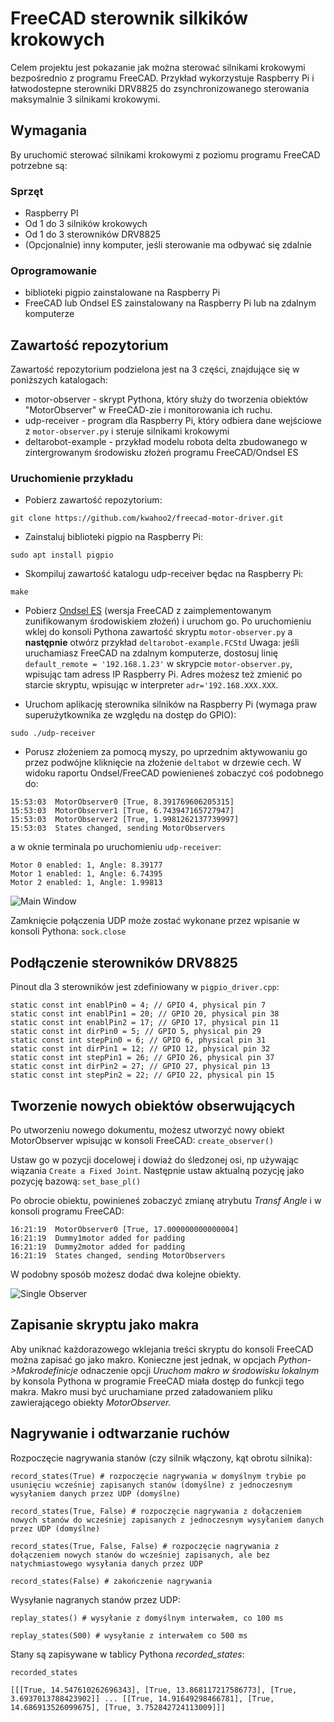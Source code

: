 # FreeCAD sterownik silkików krokowych

Celem projektu jest pokazanie jak można sterować silnikami krokowymi bezpośrednio z programu FreeCAD.
Przykład wykorzystuje Raspberry Pi i łatwodostepne sterowniki DRV8825 do zsynchronizowanego sterowania maksymalnie 3 silnikami krokowymi.


## Wymagania

By uruchomić sterować silnikami krokowymi z poziomu programu FreeCAD potrzebne są:

### Sprzęt

* Raspberry PI
* Od 1 do 3 silników krokowych
* Od 1 do 3 sterowników DRV8825
* (Opcjonalnie) inny komputer, jeśli sterowanie ma odbywać się zdalnie

### Oprogramowanie

* biblioteki pigpio zainstalowane na Raspberry Pi
* FreeCAD lub Ondsel ES zainstalowany na Raspberry Pi lub na zdalnym komputerze

## Zawartość repozytorium

Zawartość repozytorium podzielona jest na 3 części, znajdujące się w poniższych katalogach:

* motor-observer - skrypt Pythona, który służy do tworzenia obiektów "MotorObserver" w FreeCAD-zie i monitorowania ich ruchu.
* udp-receiver - program dla Raspberry Pi, który odbiera dane wejściowe z `motor-observer.py` i steruje silnikami krokowymi
* deltarobot-example - przykład modelu robota delta zbudowanego w zintergrowanym środowisku złożeń programu FreeCAD/Ondsel ES

### Uruchomienie przykładu

* Pobierz zawartość repozytorium:

`git clone https://github.com/kwahoo2/freecad-motor-driver.git`

* Zainstaluj biblioteki pigpio na Raspberry Pi:

`sudo apt install pigpio`

* Skompiluj zawartość katalogu udp-receiver będac na Raspberry Pi:

`make`

* Pobierz [Ondsel ES](https://github.com/Ondsel-Development/FreeCAD/releases) (wersja FreeCAD z zaimplementowanym zunifikowanym środowiskiem złożeń) i uruchom go.
Po uruchomieniu wklej do konsoli Pythona zawartość skryptu `motor-observer.py` a **następnie** otwórz przykład `deltarobot-example.FCStd`
Uwaga: jeśli uruchamiasz FreeCAD na zdalnym komputerze, dostosuj linię `default_remote = '192.168.1.23'` w skrypcie `motor-observer.py`, wpisując tam adress IP Raspberry Pi. Adres możesz też zmienić po starcie skryptu, wpisując w interpreter `adr='192.168.XXX.XXX`.

* Uruchom aplikację sterownika silników na Raspberry Pi (wymaga praw superużytkownika ze względu na dostęp do GPIO):

`sudo ./udp-receiver`

* Porusz złożeniem za pomocą myszy, po uprzednim aktywowaniu go przez podwójne kliknięcie na złożenie `deltabot` w drzewie cech. W widoku raportu Ondsel/FreeCAD powienieneś zobaczyć coś podobnego do:

```
15:53:03  MotorObserver0 [True, 8.391769606205315]
15:53:03  MotorObserver1 [True, 6.743947165727947]
15:53:03  MotorObserver2 [True, 1.9981262137739997]
15:53:03  States changed, sending MotorObservers
```

a w oknie terminala po uruchomieniu `udp-receiver`:

```
Motor 0 enabled: 1, Angle: 8.39177
Motor 1 enabled: 1, Angle: 6.74395
Motor 2 enabled: 1, Angle: 1.99813
```

![Main Window][mw]

[mw]: https://raw.githubusercontent.com/kwahoo2/freecad-motor-driver/main/.github/images/mw_pl.png "Main Window"

Zamknięcie połączenia UDP może zostać wykonane przez wpisanie w konsoli Pythona:
`sock.close`

## Podłączenie sterowników DRV8825
Pinout dla 3 sterowników jest zdefiniowany w `pigpio_driver.cpp`:

```
static const int enablPin0 = 4; // GPIO 4, physical pin 7
static const int enablPin1 = 20; // GPIO 20, physical pin 38
static const int enablPin2 = 17; // GPIO 17, physical pin 11
static const int dirPin0 = 5; // GPIO 5, physical pin 29
static const int stepPin0 = 6; // GPIO 6, physical pin 31
static const int dirPin1 = 12; // GPIO 12, physical pin 32
static const int stepPin1 = 26; // GPIO 26, physical pin 37
static const int dirPin2 = 27; // GPIO 27, physical pin 13
static const int stepPin2 = 22; // GPIO 22, physical pin 15
```

## Tworzenie nowych obiektów obserwujących

Po utworzeniu nowego dokumentu, możesz utworzyć nowy obiekt MotorObserver wpisując w konsoli FreeCAD:
`create_observer()`

Ustaw go w pozycji docelowej i dowiaż do śledzonej osi, np używając wiązania `Create a Fixed Joint`. Następnie ustaw aktualną pozycję jako pozycję bazową:
`set_base_pl()`

Po obrocie obiektu, powinieneś zobaczyć zmianę atrybutu _Transf Angle_ i w konsoli programu FreeCAD:

```
16:21:19  MotorObserver0 [True, 17.000000000000004]
16:21:19  Dummy1motor added for padding
16:21:19  Dummy2motor added for padding
16:21:19  States changed, sending MotorObservers
```

W podobny sposób możesz dodać dwa kolejne obiekty.

![Single Observer][so]

[so]: https://raw.githubusercontent.com/kwahoo2/freecad-motor-driver/main/.github/images/single_observer.png "Observer"

## Zapisanie skryptu jako makra

Aby uniknać każdorazowego wklejania treści skryptu do konsoli FreeCAD można zapisać go jako makro. Konieczne jest jednak, w opcjach _Python->Makrodefinicje_ odnaczenie opcji _Uruchom makro w środowisku lokalnym_ by konsola Pythona w programie FreeCAD miała dostęp do funkcji tego makra. Makro musi być uruchamiane przed załadowaniem pliku zawierającego obiekty _MotorObserver._

## Nagrywanie i odtwarzanie ruchów

Rozpoczęcie nagrywania stanów (czy silnik włączony, kąt obrotu silnika):

`record_states(True) # rozpoczęcie nagrywania w domyślnym trybie po usunięciu wcześniej zapisanych stanów (domyślne) z jednoczesnym wysyłaniem danych przez UDP (domyślne)`

`record_states(True, False) # rozpoczęcie nagrywania z dołączeniem nowych stanów do wcześniej zapisanych z jednoczesnym wysyłaniem danych przez UDP (domyślne)`

`record_states(True, False, False) # rozpoczęcie nagrywania z dołączeniem nowych stanów do wcześniej zapisanych, ale bez natychmiastowego wysyłania danych przez UDP`

`record_states(False) # zakończenie nagrywania`

Wysyłanie nagranych stanów przez UDP:

`replay_states() # wysyłanie z domyślnym interwałem, co 100 ms`

`replay_states(500) # wysyłanie z interwałem co 500 ms`

Stany są zapisywane w tablicy Pythona _recorded_states_:

`recorded_states`

`[[[True, 14.547610262696343], [True, 13.868117217586773], [True, 3.6937013788423902]] ... [[True, 14.91649298466781], [True, 14.686913526099675], [True, 3.752842724113009]]]`

